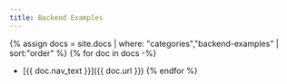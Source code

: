 ```yaml
---
title: Backend Examples
---
```


{% assign docs = site.docs | where: "categories","backend-examples" | sort:"order" %}
{% for doc in docs -%}
* [{{ doc.nav_text }}]({{ doc.url }})
{% endfor %}
